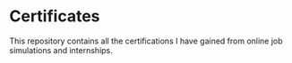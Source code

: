 # Certificates
This repository contains all the certifications I have gained from online job simulations and internships.
